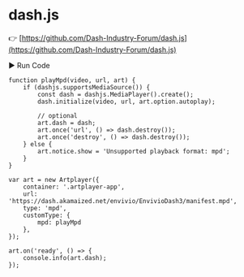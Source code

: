 # dash.js

👉 [https://github.com/Dash-Industry-Forum/dash.js](https://github.com/Dash-Industry-Forum/dash.js)

<div className="run-code" data-libs="https://cdnjs.cloudflare.com/ajax/libs/dashjs/4.5.2/dash.all.min.js">
    ▶ Run Code
</div>

```js{18-21,25}
function playMpd(video, url, art) {
    if (dashjs.supportsMediaSource()) {
        const dash = dashjs.MediaPlayer().create();
        dash.initialize(video, url, art.option.autoplay);

        // optional
        art.dash = dash; 
        art.once('url', () => dash.destroy());
        art.once('destroy', () => dash.destroy());
    } else {
        art.notice.show = 'Unsupported playback format: mpd';
    }
}

var art = new Artplayer({
    container: '.artplayer-app',
    url: 'https://dash.akamaized.net/envivio/EnvivioDash3/manifest.mpd',
    type: 'mpd',
    customType: {
        mpd: playMpd
    },
});

art.on('ready', () => {
    console.info(art.dash);
});
```
